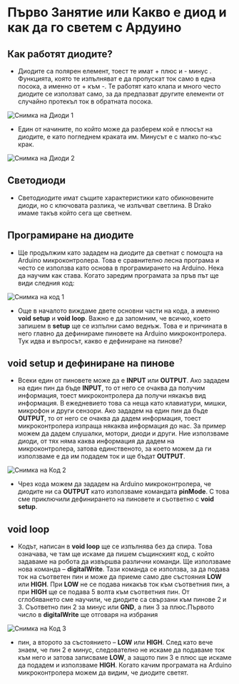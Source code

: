 # Първо Занятие или Какво е диод и как да го светем с Ардуино



## Как работят диодите?
* Диодите са полярен елемент, тоест те имат + плюс и             - минус . Функцията, която те изпълняват е да пропускат ток само в една посока, а именно от + към -. Те работят като клапа и много често диодите се използват само, за да предпазват другите елементи от случайно протекъл ток в обратната посока. 

![Снимка на Диоди 1](diod1.jpg)

* Един от начините, по който може да разберем кой е плюсът на диодите, е като погледнем краката им. Минусът е с малко по-къс крак.

![Снимка на Диоди 2](diod2.jpg)

## Светодиоди

*  Светодиодите имат същите характеристики като обикновените диоди, но с ключовата разлика, че излъчват светлина. В Drako имаме такъв който сега ще светнем. 

## Програмиране на диодите

* Ще продължим като зададем на диодите да светнат с помощта на Arduino микроконтролера. Това е сравнително лесна програма и често се използва като основа в програмирането на Arduino.
Нека да научим как става. Когато заредим програмата за  пръв път ще види следния код:

![Снимка на код 1](code1.jpg)

* Още в началото виждаме двете основни части на кода, а именно **void setup** и **void loop**. 
Важно е да запомним, че всичко, което запишем в **setup**  ще се изпълни само веднъж. Това е и причината в него главно да дефинираме пиновете на Arduino  микроконтролера. Тук идва и въпросът, какво е дефиниране на пинове?

## **void setup** и дефиниране на пинове

* Всеки един от пиновете може да е **INPUT** или **OUTPUT**. 
Ако зададем на един пин да бъде **INPUT**, то от него се очаква да получим информация, тоест микроконтролера да получи някакъв вид информация. В ежедневието това са неща като клавиатури, мишки, микрофон и други сензори. 
Ако зададем на един пин да бъде **OUTPUT**, то от него се очаква да дадем информация, тоест микроконтролера изпраща някаква информация до нас. За пример можем да дадем слушалки, мотори, диоди и други.
Ние използваме диоди, от тях няма каква информация да дадем на микроконтролера, затова единственото, за което можем да ги използваме е да им подадем ток  и ще бъдат **OUTPUT**. 

![Снимка на Код 2](code2.jpg)

* Чрез кода можем да зададем на Arduino микроконтролера, че диодите ни са **OUTPUT** като използваме командата **pinMode**.
С това сме приключили дефинирането на пиновете и съответно с **void setup**.

## void loop 

* Кодът, написан в **void loop** ще се изпълнява без да спира. Това означава, че там ще искаме да пишем същинският код, с който задаваме на робота да извършва различни команди. Ще използваме нова команда – **digitalWrite**. Тази команда се използва, за да подава ток на съответен пин и може да приеме само две състояния **LOW** или **HIGH**. При **LOW** не се подава никакъв ток към съответния пин, а при **HIGH** ще се подава 5 волта към съответния пин. От сглобяването сме научили, че диодите са свързани към пинове 2 и 3. Съответно пин 2 за минус или **GND**, а пин 3 за плюс.Първото число в **digitalWrite** ще отговаря на избрания 

![Снимка на Код 3](code3.jpg)

* пин, а второто за състоянието – **LOW** или **HIGH**.
След като вече знаем, че пин 2  е минус, следователно не искаме да подаваме ток към него и затова записваме **LOW**, а защото пин 3 е плюс ще искаме да подадем и използваме **HIGH**. 
Когато качим програмата на Arduino микроконтролера можем да видим, че диодите светят.

